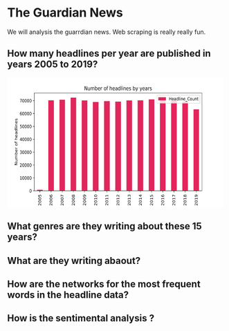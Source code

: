 # The Guardian News

We will analysis the guarrdian news. Web scraping is really really fun. 

## How many headlines per year are published in years 2005 to 2019?


<img src="epi_wordcloud.png" width="500" height="300" />

## What genres are they writing about these 15 years?


## What are they writing abaout?


## How are the networks for the most frequent words in the headline data?


## How is the sentimental analysis ?





